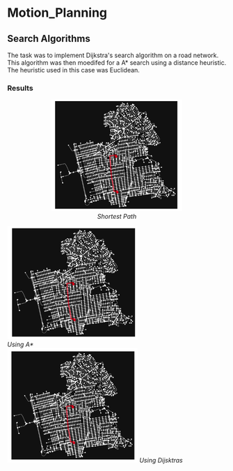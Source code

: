 # Motion_Planning

## Search Algorithms

The task was to implement Dijkstra's search algorithm on a road network. This algorithm was then moedifed for a A* search using a distance heuristic. The heuristic used in this case was Euclidean.

### Results

<p align="center">
  <img src=Search_Algorithms/shortest_path.png width="300" title="Shortest Path" />
  <br>
  <em> Shortest Path
</p>

<p align="left">
  <img src="Search_Algorithms/Using_A*.png" width="300" title="Using A*"  />
  <br>
  <em> Using A*</em>
  </br>
  <img src="Search_Algorithms/Using_Dijkstras.png" width="300" title="Using Dijsktras"  /> 
  <em> Using Dijsktras</em>
</p>



